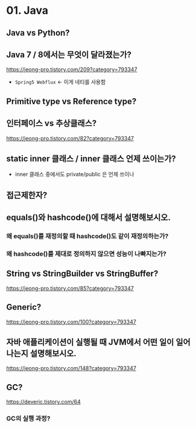 # 01. Java

## Java vs Python?



## Java 7 / 8에서는 무엇이 달라졌는가?

https://jeong-pro.tistory.com/209?category=793347

- `Spring5 Webflux` <- 이게 네티를 사용함



## Primitive type vs Reference type?



## 인터페이스 vs 추상클래스?

https://jeong-pro.tistory.com/82?category=793347



## static inner 클래스 / inner 클래스 언제 쓰이는가?

- inner 클래스 중에서도 private/public 은 언제 쓰이나



## 접근제한자?



## equals()와 hashcode()에 대해서 설명해보시오.

### 왜 equals()를 재정의할 때 hashcode()도 같이 재정의하는가?

### 왜 hashcode()를 제대로 정의하지 않으면 성능이 나빠지는가?





## String vs StringBuilder vs StringBuffer?

https://jeong-pro.tistory.com/85?category=793347



## Generic?

https://jeong-pro.tistory.com/100?category=793347



## 자바 애플리케이션이 실행될 때 JVM에서 어떤 일이 일어나는지 설명해보시오.

https://jeong-pro.tistory.com/148?category=793347



## GC?

https://deveric.tistory.com/64

### GC의 실행 과정?